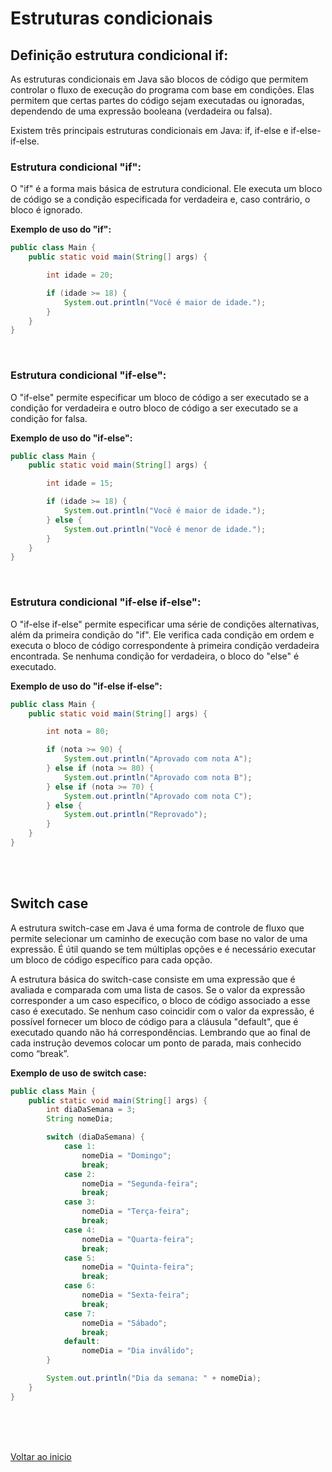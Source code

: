 # Estruturas condicionais

## Definição estrutura condicional if:

As estruturas condicionais em Java são blocos de código que permitem controlar o fluxo de execução do programa com base em condições. Elas permitem que certas partes do código sejam executadas ou ignoradas, dependendo de uma expressão booleana (verdadeira ou falsa).

Existem três principais estruturas condicionais em Java: if, if-else e if-else-if-else.

### Estrutura condicional "if":

O "if" é a forma mais básica de estrutura condicional. Ele executa um bloco de código se a condição especificada for verdadeira e, caso contrário, o bloco é ignorado.

**Exemplo de uso do "if":**

```java
public class Main {
    public static void main(String[] args) {

        int idade = 20;

        if (idade >= 18) {
            System.out.println("Você é maior de idade.");
        }
    }
}
```

<br>

### Estrutura condicional "if-else":
O "if-else" permite especificar um bloco de código a ser executado se a condição for verdadeira e outro bloco de código a ser executado se a condição for falsa.

**Exemplo de uso do "if-else":**

```java
public class Main {
    public static void main(String[] args) {

        int idade = 15;

        if (idade >= 18) {
            System.out.println("Você é maior de idade.");
        } else {
            System.out.println("Você é menor de idade.");
        }
    }
}
```

<br>

### Estrutura condicional "if-else if-else":
O "if-else if-else" permite especificar uma série de condições alternativas, além da primeira condição do "if". Ele verifica cada condição em ordem e executa o bloco de código correspondente à primeira condição verdadeira encontrada. Se nenhuma condição for verdadeira, o bloco do "else" é executado.

**Exemplo de uso do "if-else if-else":**

```java
public class Main {
    public static void main(String[] args) {

        int nota = 80;

        if (nota >= 90) {
            System.out.println("Aprovado com nota A");
        } else if (nota >= 80) {
            System.out.println("Aprovado com nota B");
        } else if (nota >= 70) {
            System.out.println("Aprovado com nota C");
        } else {
            System.out.println("Reprovado");
        }
    }
}
```

<br>

<br>

## Switch case

A estrutura switch-case em Java é uma forma de controle de fluxo que permite selecionar um caminho de execução com base no valor de uma expressão. É útil quando se tem múltiplas opções e é necessário executar um bloco de código específico para cada opção.

A estrutura básica do switch-case consiste em uma expressão que é avaliada e comparada com uma lista de casos. Se o valor da expressão corresponder a um caso específico, o bloco de código associado a esse caso é executado. Se nenhum caso coincidir com o valor da expressão, é possível fornecer um bloco de código para a cláusula "default", que é executado quando não há correspondências. Lembrando que ao final de cada instrução devemos colocar um ponto de parada, mais conhecido como “break”.

**Exemplo de uso de switch case:**

```java
public class Main {
    public static void main(String[] args) {
        int diaDaSemana = 3;
        String nomeDia;

        switch (diaDaSemana) {
            case 1:
                nomeDia = "Domingo";
                break;
            case 2:
                nomeDia = "Segunda-feira";
                break;
            case 3:
                nomeDia = "Terça-feira";
                break;
            case 4:
                nomeDia = "Quarta-feira";
                break;
            case 5:
                nomeDia = "Quinta-feira";
                break;
            case 6:
                nomeDia = "Sexta-feira";
                break;
            case 7:
                nomeDia = "Sábado";
                break;
            default:
                nomeDia = "Dia inválido";
        }

        System.out.println("Dia da semana: " + nomeDia);
    }
}
```

<br>

<br>

<br>

[Voltar ao inicio](/README.md)